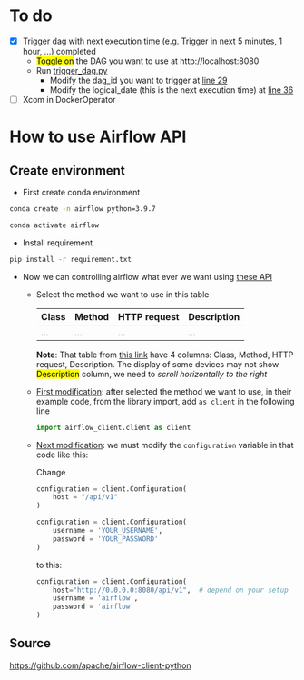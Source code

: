 # To do
- [x] Trigger dag with next execution time (e.g. Trigger in next 5 minutes, 1 hour, ...) completed
    - <mark>Toggle on</mark> the DAG you want to use at http://localhost:8080
    - Run [trigger_dag.py](Airflow_API/trigger_dag.py)
        - Modify the dag_id you want to trigger at [line 29](https://gitlab.com/TianHuijun/airflow-demo/-/blob/main/Airflow_API/trigger_dag.py#L29)
        - Modify the logical_date (this is the next execution time) at [line 36](https://gitlab.com/TianHuijun/airflow-demo/-/blob/main/Airflow_API/trigger_dag.py#L36)
- [ ] Xcom in DockerOperator

# How to use Airflow API
## Create environment
- First create conda environment
```bash
conda create -n airflow python=3.9.7
```

```bash
conda activate airflow
```

- Install requirement
```bash
pip install -r requirement.txt
```

- Now we can controlling airflow what ever we want using [these API](https://github.com/apache/airflow-client-python/tree/main/airflow_client#documentation-for-api-endpoints)
    - Select the method we want to use in this table
 
      | Class | Method | HTTP request | Description |
      | ------ | ------ | ------ | ------ |
      | ... | ... | ... | ... |

      **Note**: That table from [this link](https://github.com/apache/airflow-client-python/tree/main/airflow_client#documentation-for-api-endpoints) have 4 columns: Class, Method, HTTP request, Description. The display of some devices may not show <mark>Description</mark> column, we need to *scroll horizontally to the right*

        
    - <ins>First modification</ins>: after selected the method we want to use, in their example code, from the library import, add `as client` in the following line
        ```python
        import airflow_client.client as client
        ```
    - <ins>Next modification</ins>: we must modify the `configuration` variable in that code like this:

        Change
        ```python
        configuration = client.Configuration(
            host = "/api/v1"
        )

        configuration = client.Configuration(
            username = 'YOUR_USERNAME',
            password = 'YOUR_PASSWORD'
        )
        ```
        to this:
        ```python
        configuration = client.Configuration(
            host="http://0.0.0.0:8080/api/v1",  # depend on your setup
            username = 'airflow',
            password = 'airflow'
        )
        ```

## Source
https://github.com/apache/airflow-client-python

